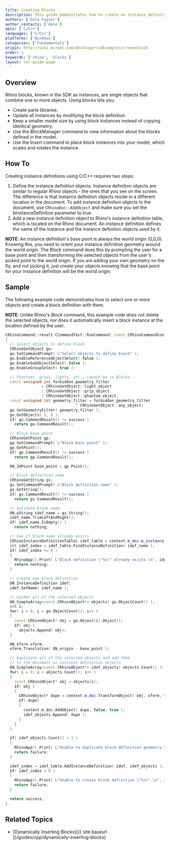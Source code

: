 ```yaml
---
title: Creating Blocks
description: This guide demonstrates how to create an instance definition using C/C++.
authors: ['Dale Fugier']
author_contacts: ['dale']
apis: ['C/C++']
languages: ['C/C++']
platforms: ['Windows']
categories: ['Fundamentals']
origin: http://wiki.mcneel.com/developer/sdksamples/createblock
order: 1
keywords: ['rhino', 'blocks']
layout: toc-guide-page
---
```


 
## Overview

Rhino blocks, known in the SDK as instances, are single objects that combine one or more objects.  Using blocks lets you:

- Create parts libraries.
- Update all instances by modifying the block definition.
- Keep a smaller model size by using block instances instead of copying identical geometry.
- Use the *BlockManager* command to view information about the blocks defined in the model.
- Use the *Insert* command to place block instances into your model, which scales and rotates the instance.

## How To

Creating instance definitions using C/C++ requires two steps:

1. Define the instance definition objects.  Instance definition objects are similar to regular Rhino objects - the ones that you see on the screen.  The difference is that instance definition objects reside in a different location in the document.  To add instance definition objects to the document, use `CRhinoDoc::AddObject` and make sure you set the bInstanceDefinition parameter to true.
1. Add a new instance definition object to Rhino's instance definition table, which is located on the Rhino document.  An instance definition defines the name of the instance and the instance definition objects used by it.

**NOTE**: An instance definition's base point is always the world origin (0,0,0).  Knowing this, you need to orient your instance definition geometry around the world origin.  The *Block* command does this by prompting the user for a base point and then transforming the selected objects from the user's picked point to the world origin.  If you are adding your own geometry on the fly, and not picking it, just create your objects knowing that the base point for your instance definition will be the world origin.

## Sample

The following example code demonstrates how to select one or more objects and create a block definition with them.

**NOTE**:  Unlike Rhino's *Block* command, this example code does not delete the selected objects, nor does it automatically insert a block instance at the location defined by the user.

```cpp
CRhinoCommand::result CCommandTest::RunCommand( const CRhinoCommandContext& context )
{
  // Select objects to define block
  CRhinoGetObject go;
  go.SetCommandPrompt( L"Select objects to define block" );
  go.EnableReferenceObjectSelect( false );
  go.EnableSubObjectSelect( false );
  go.EnableGroupSelect( true );

  // Phantoms, grips, lights, etc., cannot be in blocks.
  const unsigned int forbidden_geometry_filter
                = CRhinoGetObject::light_object
                | CRhinoGetObject::grip_object
                | CRhinoGetObject::phantom_object;
  const unsigned int geometry_filter = forbidden_geometry_filter
                               ^ CRhinoGetObject::any_object;
  go.SetGeometryFilter( geometry_filter );
  go.GetObjects( 1, 0 );
  if( go.CommandResult() != success )
    return go.CommandResult();

  // Block base point
  CRhinoGetPoint gp;
  gp.SetCommandPrompt( L"Block base point" );
  gp.GetPoint();
  if( gp.CommandResult() != success )
    return gp.CommandResult();

  ON_3dPoint base_point = gp.Point();

  // Block definition name
  CRhinoGetString gs;
  gs.SetCommandPrompt( L"Block definition name" );
  gs.GetString();
  if( gs.CommandResult() != success )
    return gs.CommandResult();

  // Validate block name
  ON_wString idef_name = gs.String();
  idef_name.TrimLeftAndRight();
  if( idef_name.IsEmpty() )
    return nothing;

  // See if block name already exists
  CRhinoInstanceDefinitionTable& idef_table = context.m_doc.m_instance_definition_table;
  int idef_index = idef_table.FindInstanceDefinition( idef_name );
  if( idef_index >= 0 )
  {
    RhinoApp().Print( L"Block definition \"%s\" already exists.\n", idef_name );
    return nothing;
  }

  // Create new block definition
  ON_InstanceDefinition idef;
  idef.SetName( idef_name );

  // Gather all of the selected objects
  ON_SimpleArray<const CRhinoObject*> objects( go.ObjectCount() );
  int i;
  for( i = 0; i < go.ObjectCount(); i++ )
  {
    const CRhinoObject* obj = go.Object(i).Object();
    if( obj )
      objects.Append( obj);
  }

  ON_Xform xform;
  xform.Translation( ON_origin - base_point );

  // Duplicate all of the selected objects and add them
  // to the document as instance definition objects
  ON_SimpleArray<const CRhinoObject*> idef_objects( objects.Count() );
  for( i = 0; i < objects.Count(); i++ )
  {
    const CRhinoObject* obj = objects[i];
    if( obj )
    {
      CRhinoObject* dupe = context.m_doc.TransformObject( obj, xform, false, false, false );
      if( dupe)
      {
        context.m_doc.AddObject( dupe, false, true );
        idef_objects.Append( dupe );
      }
    }
  }

  if( idef_objects.Count() < 1 )
  {
    RhinoApp().Print( L"Unable to duplicate block definition geometry.\n" );
    return failure;
  }

  idef_index = idef_table.AddInstanceDefinition( idef, idef_objects );
  if( idef_index < 0 )
  {
    RhinoApp().Print( L"Unable to create block definition \"%s\".\n", idef_name );
    return failure;
  }

  return success;
}
```

## Related Topics

- [Dynamically Inserting Blocks]({{ site.baseurl }}/guides/cpp/dynamically-inserting-blocks)
